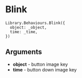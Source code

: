 # Blink

```
Library.Behaviours.Blink({
  object: _object,
  time: _time,
})
```

## Arguments 

 + **object** - button image key
 + **time** - button down image key


